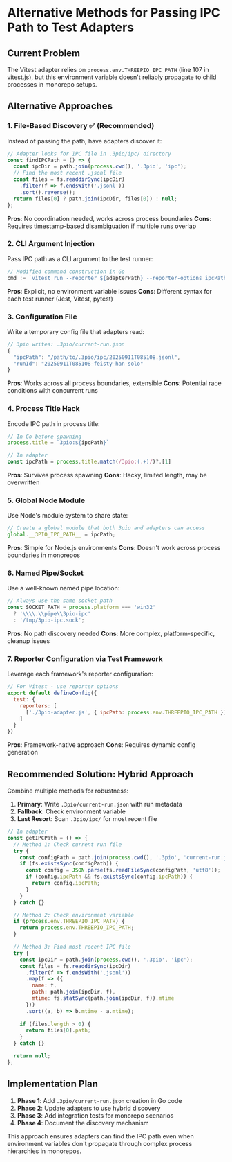 # Alternative Methods for Passing IPC Path to Test Adapters

## Current Problem
The Vitest adapter relies on `process.env.THREEPIO_IPC_PATH` (line 107 in vitest.js), but this environment variable doesn't reliably propagate to child processes in monorepo setups.

## Alternative Approaches

### 1. **File-Based Discovery** ✅ (Recommended)
Instead of passing the path, have adapters discover it:
```javascript
// Adapter looks for IPC file in .3pio/ipc/ directory
const findIPCPath = () => {
  const ipcDir = path.join(process.cwd(), '.3pio', 'ipc');
  // Find the most recent .jsonl file
  const files = fs.readdirSync(ipcDir)
    .filter(f => f.endsWith('.jsonl'))
    .sort().reverse();
  return files[0] ? path.join(ipcDir, files[0]) : null;
};
```
**Pros**: No coordination needed, works across process boundaries
**Cons**: Requires timestamp-based disambiguation if multiple runs overlap

### 2. **CLI Argument Injection**
Pass IPC path as a CLI argument to the test runner:
```javascript
// Modified command construction in Go
cmd := `vitest run --reporter ${adapterPath} --reporter-options ipcPath=${ipcPath}`
```
**Pros**: Explicit, no environment variable issues
**Cons**: Different syntax for each test runner (Jest, Vitest, pytest)

### 3. **Configuration File**
Write a temporary config file that adapters read:
```javascript
// 3pio writes: .3pio/current-run.json
{
  "ipcPath": "/path/to/.3pio/ipc/20250911T085108.jsonl",
  "runId": "20250911T085108-feisty-han-solo"
}
```
**Pros**: Works across all process boundaries, extensible
**Cons**: Potential race conditions with concurrent runs

### 4. **Process Title Hack**
Encode IPC path in process title:
```javascript
// In Go before spawning
process.title = `3pio:${ipcPath}`

// In adapter
const ipcPath = process.title.match(/3pio:(.+)/)?.[1]
```
**Pros**: Survives process spawning
**Cons**: Hacky, limited length, may be overwritten

### 5. **Global Node Module**
Use Node's module system to share state:
```javascript
// Create a global module that both 3pio and adapters can access
global.__3PIO_IPC_PATH__ = ipcPath;
```
**Pros**: Simple for Node.js environments
**Cons**: Doesn't work across process boundaries in monorepos

### 6. **Named Pipe/Socket**
Use a well-known named pipe location:
```javascript
// Always use the same socket path
const SOCKET_PATH = process.platform === 'win32' 
  ? '\\\\.\\pipe\\3pio-ipc'
  : '/tmp/3pio-ipc.sock';
```
**Pros**: No path discovery needed
**Cons**: More complex, platform-specific, cleanup issues

### 7. **Reporter Configuration via Test Framework**
Leverage each framework's reporter configuration:
```javascript
// For Vitest - use reporter options
export default defineConfig({
  test: {
    reporters: [
      ['./3pio-adapter.js', { ipcPath: process.env.THREEPIO_IPC_PATH }]
    ]
  }
})
```
**Pros**: Framework-native approach
**Cons**: Requires dynamic config generation

## Recommended Solution: Hybrid Approach

Combine multiple methods for robustness:

1. **Primary**: Write `.3pio/current-run.json` with run metadata
2. **Fallback**: Check environment variable
3. **Last Resort**: Scan `.3pio/ipc/` for most recent file

```javascript
// In adapter
const getIPCPath = () => {
  // Method 1: Check current run file
  try {
    const configPath = path.join(process.cwd(), '.3pio', 'current-run.json');
    if (fs.existsSync(configPath)) {
      const config = JSON.parse(fs.readFileSync(configPath, 'utf8'));
      if (config.ipcPath && fs.existsSync(config.ipcPath)) {
        return config.ipcPath;
      }
    }
  } catch {}

  // Method 2: Check environment variable
  if (process.env.THREEPIO_IPC_PATH) {
    return process.env.THREEPIO_IPC_PATH;
  }

  // Method 3: Find most recent IPC file
  try {
    const ipcDir = path.join(process.cwd(), '.3pio', 'ipc');
    const files = fs.readdirSync(ipcDir)
      .filter(f => f.endsWith('.jsonl'))
      .map(f => ({
        name: f,
        path: path.join(ipcDir, f),
        mtime: fs.statSync(path.join(ipcDir, f)).mtime
      }))
      .sort((a, b) => b.mtime - a.mtime);
    
    if (files.length > 0) {
      return files[0].path;
    }
  } catch {}

  return null;
};
```

## Implementation Plan

1. **Phase 1**: Add `.3pio/current-run.json` creation in Go code
2. **Phase 2**: Update adapters to use hybrid discovery
3. **Phase 3**: Add integration tests for monorepo scenarios
4. **Phase 4**: Document the discovery mechanism

This approach ensures adapters can find the IPC path even when environment variables don't propagate through complex process hierarchies in monorepos.